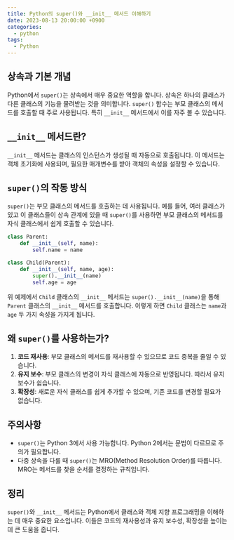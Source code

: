 ```yaml
---
title: Python의 super()와 __init__ 메서드 이해하기
date: 2023-08-13 20:00:00 +0900
categories:
  - python
tags:
  - Python
---
```


## 상속과 기본 개념

Python에서 `super()`는 상속에서 매우 중요한 역할을 합니다. 상속은 하나의 클래스가 다른 클래스의 기능을 물려받는 것을 의미합니다. `super()` 함수는 부모 클래스의 메서드를 호출할 때 주로 사용됩니다. 특히 `__init__` 메서드에서 이를 자주 볼 수 있습니다. 

## `__init__` 메서드란?

`__init__` 메서드는 클래스의 인스턴스가 생성될 때 자동으로 호출됩니다. 이 메서드는 객체 초기화에 사용되며, 필요한 매개변수를 받아 객체의 속성을 설정할 수 있습니다.

## `super()`의 작동 방식

`super()`는 부모 클래스의 메서드를 호출하는 데 사용됩니다. 예를 들어, 여러 클래스가 있고 이 클래스들이 상속 관계에 있을 때 `super()`를 사용하면 부모 클래스의 메서드를 자식 클래스에서 쉽게 호출할 수 있습니다.

```python
class Parent:
    def __init__(self, name):
        self.name = name

class Child(Parent):
    def __init__(self, name, age):
        super().__init__(name)
        self.age = age
```

위 예제에서 `Child` 클래스의 `__init__` 메서드는 `super().__init__(name)`을 통해 `Parent` 클래스의 `__init__` 메서드를 호출합니다. 이렇게 하면 `Child` 클래스는 `name`과 `age` 두 가지 속성을 가지게 됩니다.

## 왜 `super()`를 사용하는가?

1. **코드 재사용**: 부모 클래스의 메서드를 재사용할 수 있으므로 코드 중복을 줄일 수 있습니다.
2. **유지 보수**: 부모 클래스의 변경이 자식 클래스에 자동으로 반영됩니다. 따라서 유지 보수가 쉽습니다.
3. **확장성**: 새로운 자식 클래스를 쉽게 추가할 수 있으며, 기존 코드를 변경할 필요가 없습니다.

## 주의사항

- `super()`는 Python 3에서 사용 가능합니다. Python 2에서는 문법이 다르므로 주의가 필요합니다.
- 다중 상속을 다룰 때 `super()`는 MRO(Method Resolution Order)를 따릅니다. MRO는 메서드를 찾을 순서를 결정하는 규칙입니다.

## 정리

`super()`와 `__init__` 메서드는 Python에서 클래스와 객체 지향 프로그래밍을 이해하는 데 매우 중요한 요소입니다. 이들은 코드의 재사용성과 유지 보수성, 확장성을 높이는 데 큰 도움을 줍니다.